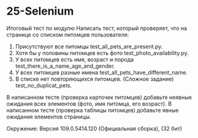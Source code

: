 # 25-Selenium
Итоговый тест по модулю
Написать тест, который проверяет, что на странице со списком питомцев пользователя:

1. Присутствуют все питомцы test_all_pets_are_present.py.
2. Хотя бы у половины питомцев есть фото test_photo_availability.py.
3. У всех питомцев есть имя, возраст и порода test_there_is_a_name_age_and_gender.
4. У всех питомцев разные имена test_all_pets_have_different_name.
5. В списке нет повторяющихся питомцев. (Сложное задание) test_no_duplicat_pets.

В написанном тесте (проверка карточек питомцев)  добавьте неявные ожидания всех элементов (фото, имя питомца, его возраст).
В написанном тесте (проверка таблицы питомцев) добавьте явные ожидания элементов страницы.

Окружение:
Версия 109.0.5414.120 (Официальная сборка), (32 бит)

